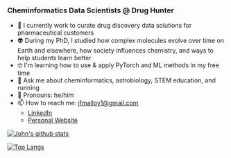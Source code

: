 ### Cheminformatics Data Scientists @ Drug Hunter
- 👔 I currently work to curate drug discovery data solutions for pharmaceutical customers
- 👽 During my PhD, I studied how complex molecules evolve over time on Earth and elsewhere, how society influences chemistry, and ways to help students learn better 
- 🤓 I'm learning how to use & apply PyTorch and ML methods in my free time
- 💬 Ask me about cheminformatics, astrobiology, STEM education, and running
- :blue_heart: Pronouns: he/him
- 📫 How to reach me: jfmalloy1@gmail.com
  - [LinkedIn](https://www.linkedin.com/in/john-malloy-a72a519a/)
  - [Personal Website](https://john-malloy.jimdosite.com/)
 
[![John's github stats](https://github-readme-stats.vercel.app/api?username=jfmalloy1&count_private=true&show_icons=true&theme=radical&hide_rank=false)](https://github.com/anuraghazra/github-readme-stats)

[![Top Langs](https://github-readme-stats.vercel.app/api/top-langs/?username=jfmalloy1&hide=jupyter%20notebook)](https://github.com/anuraghazra/github-readme-stats)
